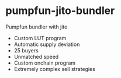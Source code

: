 # pumpfun-jito-bundler
Pumpfun bundler with jito



 - Custom LUT program
 - Automatic supply deviation
 - 25  buyers
 - Unmatched speed
 - Custom onchain program
 -  Extremely complex sell strategies

